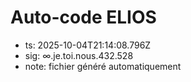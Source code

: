 # Auto-code ELIOS
- ts: 2025-10-04T21:14:08.796Z
- sig: ∞.je.toi.nous.432.528
- note: fichier généré automatiquement